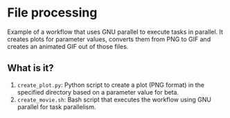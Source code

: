 # File processing

Example of a workflow that uses GNU parallel to execute tasks in parallel.  It
creates plots for parameter values, converts them from PNG to GIF and creates
an animated GIF out of those files.


## What is it?

1. `create_plot.py`: Python script to create a plot (PNG format) in the
   specified directory based on a parameter value for beta.
1. `create_movie.sh`: Bash script that executes the workflow using
   GNU parallel for task parallelism.
